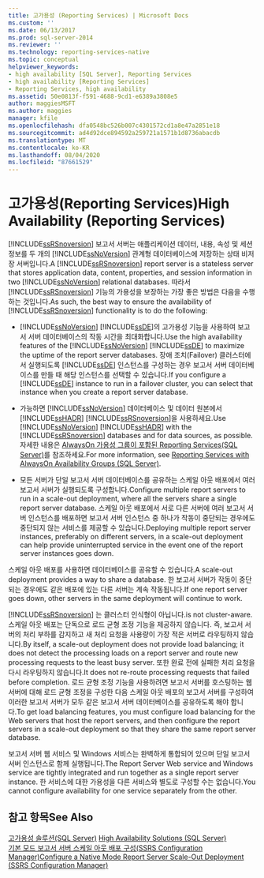 ```yaml
---
title: 고가용성 (Reporting Services) | Microsoft Docs
ms.custom: ''
ms.date: 06/13/2017
ms.prod: sql-server-2014
ms.reviewer: ''
ms.technology: reporting-services-native
ms.topic: conceptual
helpviewer_keywords:
- high availability [SQL Server], Reporting Services
- high availability [Reporting Services]
- Reporting Services, high availability
ms.assetid: 50e0813f-f591-4688-9cd1-e6389a3808e5
author: maggiesMSFT
ms.author: maggies
manager: kfile
ms.openlocfilehash: dfa0548bc526b007c4301572cd1a8e47a2851e18
ms.sourcegitcommit: ad4d92dce894592a259721a1571b1d8736abacdb
ms.translationtype: MT
ms.contentlocale: ko-KR
ms.lasthandoff: 08/04/2020
ms.locfileid: "87661529"
---
```

# <a name="high-availability-reporting-services"></a><span data-ttu-id="60802-102">고가용성(Reporting Services)</span><span class="sxs-lookup"><span data-stu-id="60802-102">High Availability (Reporting Services)</span></span>
  <span data-ttu-id="60802-103">[!INCLUDE[ssRSnoversion](../includes/ssrsnoversion-md.md)] 보고서 서버는 애플리케이션 데이터, 내용, 속성 및 세션 정보를 두 개의 [!INCLUDE[ssNoVersion](../includes/ssnoversion-md.md)] 관계형 데이터베이스에 저장하는 상태 비저장 서버입니다.</span><span class="sxs-lookup"><span data-stu-id="60802-103">A [!INCLUDE[ssRSnoversion](../includes/ssrsnoversion-md.md)] report server is a stateless server that stores application data, content, properties, and session information in two [!INCLUDE[ssNoVersion](../includes/ssnoversion-md.md)] relational databases.</span></span> <span data-ttu-id="60802-104">따라서 [!INCLUDE[ssRSnoversion](../includes/ssrsnoversion-md.md)] 기능의 가용성을 보장하는 가장 좋은 방법은 다음을 수행하는 것입니다.</span><span class="sxs-lookup"><span data-stu-id="60802-104">As such, the best way to ensure the availability of [!INCLUDE[ssRSnoversion](../includes/ssrsnoversion-md.md)] functionality is to do the following:</span></span>  
  
-   <span data-ttu-id="60802-105">[!INCLUDE[ssNoVersion](../includes/ssnoversion-md.md)] [!INCLUDE[ssDE](../includes/ssde-md.md)]의 고가용성 기능을 사용하여 보고서 서버 데이터베이스의 작동 시간을 최대화합니다.</span><span class="sxs-lookup"><span data-stu-id="60802-105">Use the high availability features of the [!INCLUDE[ssNoVersion](../includes/ssnoversion-md.md)] [!INCLUDE[ssDE](../includes/ssde-md.md)] to maximize the uptime of the report server databases.</span></span> <span data-ttu-id="60802-106">장애 조치(Failover) 클러스터에서 실행되도록 [!INCLUDE[ssDE](../includes/ssde-md.md)] 인스턴스를 구성하는 경우 보고서 서버 데이터베이스를 만들 때 해당 인스턴스를 선택할 수 있습니다.</span><span class="sxs-lookup"><span data-stu-id="60802-106">If you configure a [!INCLUDE[ssDE](../includes/ssde-md.md)] instance to run in a failover cluster, you can select that instance when you create a report server database.</span></span>  
  
-   <span data-ttu-id="60802-107">가능하면 [!INCLUDE[ssNoVersion](../includes/ssnoversion-md.md)] 데이터베이스 및 데이터 원본에서 [!INCLUDE[ssHADR](../includes/sshadr-md.md)] [!INCLUDE[ssRSnoversion](../includes/ssrsnoversion-md.md)]을 사용하세요.</span><span class="sxs-lookup"><span data-stu-id="60802-107">Use [!INCLUDE[ssNoVersion](../includes/ssnoversion-md.md)] [!INCLUDE[ssHADR](../includes/sshadr-md.md)] with the [!INCLUDE[ssRSnoversion](../includes/ssrsnoversion-md.md)] databases and for data sources, as possible.</span></span> <span data-ttu-id="60802-108">자세한 내용은 [AlwaysOn 가용성 그룹이 포함된 Reporting Services&#40;SQL Server&#41;](../database-engine/availability-groups/windows/reporting-services-with-always-on-availability-groups-sql-server.md)를 참조하세요.</span><span class="sxs-lookup"><span data-stu-id="60802-108">For more information, see [Reporting Services with AlwaysOn Availability Groups &#40;SQL Server&#41;](../database-engine/availability-groups/windows/reporting-services-with-always-on-availability-groups-sql-server.md).</span></span>  
  
-   <span data-ttu-id="60802-109">모든 서버가 단일 보고서 서버 데이터베이스를 공유하는 스케일 아웃 배포에서 여러 보고서 서버가 실행되도록 구성합니다.</span><span class="sxs-lookup"><span data-stu-id="60802-109">Configure multiple report servers to run in a scale-out deployment, where all the servers share a single report server database.</span></span> <span data-ttu-id="60802-110">스케일 아웃 배포에서 서로 다른 서버에 여러 보고서 서버 인스턴스를 배포하면 보고서 서버 인스턴스 중 하나가 작동이 중단되는 경우에도 중단되지 않는 서비스를 제공할 수 있습니다.</span><span class="sxs-lookup"><span data-stu-id="60802-110">Deploying multiple report server instances, preferably on different servers, in a scale-out deployment can help provide uninterrupted service in the event one of the report server instances goes down.</span></span>  
  
 <span data-ttu-id="60802-111">스케일 아웃 배포를 사용하면 데이터베이스를 공유할 수 있습니다.</span><span class="sxs-lookup"><span data-stu-id="60802-111">A scale-out deployment provides a way to share a database.</span></span> <span data-ttu-id="60802-112">한 보고서 서버가 작동이 중단되는 경우에도 같은 배포에 있는 다른 서버는 계속 작동됩니다.</span><span class="sxs-lookup"><span data-stu-id="60802-112">If one report server goes down, other servers in the same deployment will continue to work.</span></span>  
  
 [!INCLUDE[ssRSnoversion](../includes/ssrsnoversion-md.md)] <span data-ttu-id="60802-113">는 클러스터 인식형이 아닙니다.</span><span class="sxs-lookup"><span data-stu-id="60802-113">is not cluster-aware.</span></span> <span data-ttu-id="60802-114">스케일 아웃 배포는 단독으로 로드 균형 조정 기능을 제공하지 않습니다. 즉, 보고서 서버의 처리 부하를 감지하고 새 처리 요청을 사용량이 가장 적은 서버로 라우팅하지 않습니다.</span><span class="sxs-lookup"><span data-stu-id="60802-114">By itself, a scale-out deployment does not provide load balancing; it does not detect the processing loads on a report server and route new processing requests to the least busy server.</span></span> <span data-ttu-id="60802-115">또한 완료 전에 실패한 처리 요청을 다시 라우팅하지 않습니다.</span><span class="sxs-lookup"><span data-stu-id="60802-115">It does not re-route processing requests that failed before completion.</span></span> <span data-ttu-id="60802-116">로드 균형 조정 기능을 사용하려면 보고서 서버를 호스팅하는 웹 서버에 대해 로드 균형 조정을 구성한 다음 스케일 아웃 배포의 보고서 서버를 구성하여 이러한 보고서 서버가 모두 같은 보고서 서버 데이터베이스를 공유하도록 해야 합니다.</span><span class="sxs-lookup"><span data-stu-id="60802-116">To get load balancing features, you must configure load balancing for the Web servers that host the report servers, and then configure the report servers in a scale-out deployment so that they share the same report server database.</span></span>  
  
 <span data-ttu-id="60802-117">보고서 서버 웹 서비스 및 Windows 서비스는 완벽하게 통합되어 있으며 단일 보고서 서버 인스턴스로 함께 실행됩니다.</span><span class="sxs-lookup"><span data-stu-id="60802-117">The Report Server Web service and Windows service are tightly integrated and run together as a single report server instance.</span></span> <span data-ttu-id="60802-118">한 서비스에 대한 가용성을 다른 서비스와 별도로 구성할 수는 없습니다.</span><span class="sxs-lookup"><span data-stu-id="60802-118">You cannot configure availability for one service separately from the other.</span></span>  
  
## <a name="see-also"></a><span data-ttu-id="60802-119">참고 항목</span><span class="sxs-lookup"><span data-stu-id="60802-119">See Also</span></span>  
 <span data-ttu-id="60802-120">[고가용성 솔루션&#40;SQL Server&#41;](../sql-server/failover-clusters/high-availability-solutions-sql-server.md) </span><span class="sxs-lookup"><span data-stu-id="60802-120">[High Availability Solutions &#40;SQL Server&#41;](../sql-server/failover-clusters/high-availability-solutions-sql-server.md) </span></span>  
 [<span data-ttu-id="60802-121">기본 모드 보고서 서버 스케일 아웃 배포 구성&#40;SSRS Configuration Manager&#41;</span><span class="sxs-lookup"><span data-stu-id="60802-121">Configure a Native Mode Report Server Scale-Out Deployment &#40;SSRS Configuration Manager&#41;</span></span>](install-windows/configure-a-native-mode-report-server-scale-out-deployment.md)  
  
  
